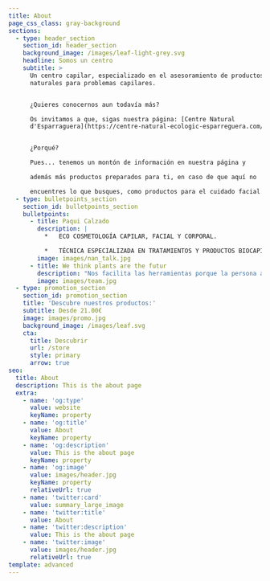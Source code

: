 ```yaml
---
title: About
page_css_class: gray-background
sections:
  - type: header_section
    section_id: header_section
    background_image: /images/leaf-light-grey.svg
    headline: Somos un centro
    subtitle: >
      Un centro capilar, especializado en el asesoramiento de productos
      naturales para problemas capilares.


      ¿Quieres conocernos aun todavía más?

      Os invitamos a que, sigas nuestra página: [Centre Natural
      d'Esparraguera](https://centre-natural-ecologic-esparreguera.com/)


      ¿Porqué?

      Pues... tenemos un montón de información en nuestra página y 

      además más productos preparados para ti, en caso de que aquí no

      encuentres lo que busques, como productos para el cuidado facial.
  - type: bulletpoints_section
    section_id: bulletpoints_section
    bulletpoints:
      - title: Paqui Calzado
        description: |
          *   ECO COSMETOLOGÍA CAPILAR, FACIAL Y CORPORAL.

          *   TÉCNICA ESPECIALIZADA EN TRATAMIENTOS Y PRODUCTOS BIOCAPILARES.
        image: images/nan_talk.jpg
      - title: We think plants are the futur
        description: "Nos facilita las herramientas porque la persona aprenda por sí misma a cuidar de su cabello o piel de una forma saludable: tratamientos, productos, nutrición celular activa (suplementos bio alimentarios) hábitos… en función de sus necesidades o del estilo de vida, aplicando nuestra filosofía naturista y saludable en el cuidado de la imagen. \U0001F467\n"
        image: images/team.jpg
  - type: promotion_section
    section_id: promotion_section
    title: 'Descubre nuestros productos:'
    subtitle: Desde 21.00€
    image: images/promo.jpg
    background_image: /images/leaf.svg
    cta:
      title: Descubrir
      url: /store
      style: primary
      arrow: true
seo:
  title: About
  description: This is the about page
  extra:
    - name: 'og:type'
      value: website
      keyName: property
    - name: 'og:title'
      value: About
      keyName: property
    - name: 'og:description'
      value: This is the about page
      keyName: property
    - name: 'og:image'
      value: images/header.jpg
      keyName: property
      relativeUrl: true
    - name: 'twitter:card'
      value: summary_large_image
    - name: 'twitter:title'
      value: About
    - name: 'twitter:description'
      value: This is the about page
    - name: 'twitter:image'
      value: images/header.jpg
      relativeUrl: true
template: advanced
---
```

